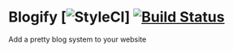 # Blogify [![StyleCI](https://github.styleci.io/repos/204917391/shield?branch=master)]  [![Build Status](https://travis-ci.org/MehdiAroui/Blogify.svg?branch=master)](https://travis-ci.org/MehdiAroui/Blogify)
Add a pretty blog system to your website

